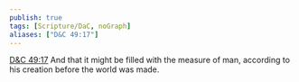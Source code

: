 ```yaml
---
publish: true
tags: [Scripture/DaC, noGraph]
aliases: ["D&C 49:17"]
---
```

[D&C 49:17](https://churchofjesuschrist.org/study/scriptures/dc-testament/dc/49?lang=eng&id=p17#p17) And that it might be filled with the measure of man, according to his creation before the world was made.
